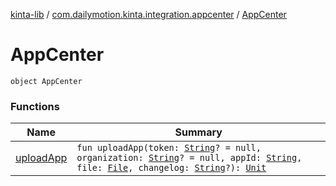 [kinta-lib](../../index.md) / [com.dailymotion.kinta.integration.appcenter](../index.md) / [AppCenter](./index.md)

# AppCenter

`object AppCenter`

### Functions

| Name | Summary |
|---|---|
| [uploadApp](upload-app.md) | `fun uploadApp(token: `[`String`](https://kotlinlang.org/api/latest/jvm/stdlib/kotlin/-string/index.html)`? = null, organization: `[`String`](https://kotlinlang.org/api/latest/jvm/stdlib/kotlin/-string/index.html)`? = null, appId: `[`String`](https://kotlinlang.org/api/latest/jvm/stdlib/kotlin/-string/index.html)`, file: `[`File`](https://docs.oracle.com/javase/6/docs/api/java/io/File.html)`, changelog: `[`String`](https://kotlinlang.org/api/latest/jvm/stdlib/kotlin/-string/index.html)`?): `[`Unit`](https://kotlinlang.org/api/latest/jvm/stdlib/kotlin/-unit/index.html) |
